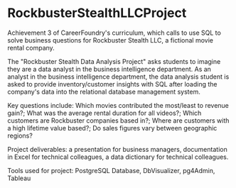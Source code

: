 # RockbusterStealthLLCProject
Achievement 3 of CareerFoundry's curriculum, which calls to use SQL to solve business questions for Rockbuster Stealth LLC, a fictional movie rental company.

The "Rockbuster Stealth Data Analysis Project" asks students to imagine they are a data analyst in the business intelligence department. As an analyst in the business intelligence department, the data analysis student is asked to provide inventory/customer insights with SQL after loading the company's data into the relational database management system. 

Key questions include: Which movies contributed the most/least to revenue gain?; What was the average rental duration for all videos?; Which customers are Rockbuster companies based in?; Where are customers with a high lifetime value based?; Do sales figures vary between geographic regions?
 
Project deliverables: a presentation for business managers, documentation in Excel for technical colleagues, a data dictionary for technical colleagues.

Tools used for project: PostgreSQL Database, DbVisualizer, pg4Admin, Tableau



